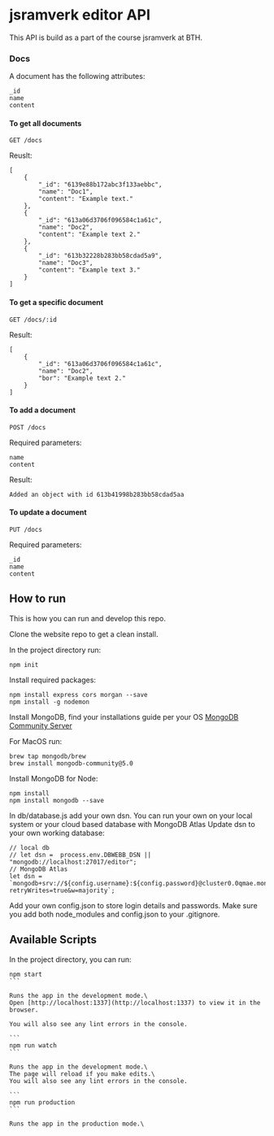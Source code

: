 # jsramverk editor API

This API is build as a part of the course jsramverk at BTH.

### Docs

A document has the following attributes:
```
_id
name
content
```

#### To get all documents
```
GET /docs
```
Reuslt:
```
[
    {
        "_id": "6139e88b172abc3f133aebbc",
        "name": "Doc1",
        "content": "Example text."
    },
    {
        "_id": "613a06d3706f096584c1a61c",
        "name": "Doc2",
        "content": "Example text 2."
    },
    {
        "_id": "613b32228b283bb58cdad5a9",
        "name": "Doc3",
        "content": "Example text 3."
    }
]
```

#### To get a specific document
```
GET /docs/:id
```

Result:
```
[
    {
        "_id": "613a06d3706f096584c1a61c",
        "name": "Doc2",
        "bor": "Example text 2."
    }
]
```

#### To add a document
```
POST /docs
```

Required parameters:
```
name
content
```

Result:
```
Added an object with id 613b41998b283bb58cdad5aa
```

#### To update a document

```
PUT /docs
```

Required parameters:
```
_id
name
content
```


## How to run
This is how you can run and develop this repo.

Clone the website repo to get a clean install.

In the project directory run:

```
npm init
```

Install required packages:

```
npm install express cors morgan --save
npm install -g nodemon
```

Install MongoDB, find your installations guide per your OS [MongoDB Community Server](https://www.mongodb.com/download-center/community)

For MacOS run:
```
brew tap mongodb/brew
brew install mongodb-community@5.0
```

Install MongoDB for Node:
```
npm install
npm install mongodb --save
````

In db/database.js add your own dsn. You can run your own on your local system or your cloud based database with MongoDB Atlas
Update dsn to your own working database:
```
// local db
// let dsn =  process.env.DBWEBB_DSN || "mongodb://localhost:27017/editor";
// MongoDB Atlas
let dsn = `mongodb+srv://${config.username}:${config.password}@cluster0.0qmae.mongodb.net/myFirstDatabase?retryWrites=true&w=majority`;
```

Add your own config.json to store login details and passwords.
Make sure you add both node_modules and config.json to your .gitignore.

## Available Scripts

In the project directory, you can run:

````
npm start
```

Runs the app in the development mode.\
Open [http://localhost:1337](http://localhost:1337) to view it in the browser.

You will also see any lint errors in the console.

```
npm run watch
```

Runs the app in the development mode.\
The page will reload if you make edits.\
You will also see any lint errors in the console.

```
npm run production
```

Runs the app in the production mode.\